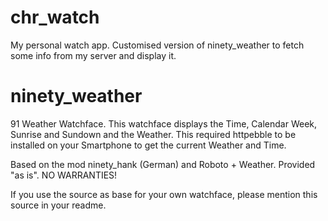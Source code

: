 chr_watch
=========

My personal watch app. Customised version of ninety_weather to fetch some info from my server and display it.

ninety_weather
==============

91 Weather Watchface.
This watchface displays the Time, Calendar Week, Sunrise and Sundown and the Weather.
This required httpebble to be installed on your Smartphone to get the current Weather and Time.

Based on the mod ninety_hank (German) and Roboto + Weather. Provided "as is". NO WARRANTIES!

If you use the source as base for your own watchface, please mention this source in your readme.
